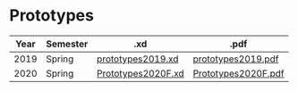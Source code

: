 # Prototypes

| **Year** | **Semester** | **.xd**                                  | **.pdf**                                   |
|----------|--------------|------------------------------------------|--------------------------------------------|
| 2019     | Spring       | [prototypes2019.xd](prototypes2019.xd)   | [prototypes2019.pdf](prototypes2019.pdf)   |
| 2020     | Spring       | [Prototypes2020F.xd](Prototypes2020F.xd) | [Prototypes2020F.pdf](Prototypes2020F.pdf) |
